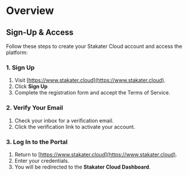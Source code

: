 # Overview

## Sign-Up & Access

Follow these steps to create your Stakater Cloud account and access the platform:

### 1. Sign Up

1. Visit [https://www.stakater.cloud](https://www.stakater.cloud).
1. Click **Sign Up**
1. Complete the registration form and accept the Terms of Service.

### 2. Verify Your Email

1. Check your inbox for a verification email.
1. Click the verification link to activate your account.

### 3. Log In to the Portal

1. Return to [https://www.stakater.cloud](https://www.stakater.cloud).
1. Enter your credentials.
1. You will be redirected to the **Stakater Cloud Dashboard**.
